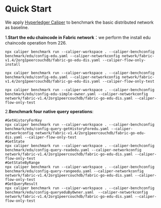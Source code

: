 # Quick Start

We apply  [Hyperledger Caliper](https://github.com/hyperledger/caliper/)  to benchmark the basic distributed network as baseline. 

1.**Start the edu chaincode in Fabric network**：we perform the install edu chaincode  operation from 226.

```shell
npx caliper benchmark run --caliper-workspace . --caliper-benchconfig benchmark/edu/config-edu.yaml --caliper-networkconfig network/fabric-v1.4/2org1peercouchdb/fabric-go-edu-dis.yaml --caliper-flow-only-install

npx caliper benchmark run --caliper-workspace . --caliper-benchconfig benchmark/edu/config-edu.yaml --caliper-networkconfig network/fabric-v1.4/2org1peercouchdb/fabric-go-edu-dis.yaml --caliper-flow-only-test

npx caliper benchmark run --caliper-workspace . --caliper-benchconfig benchmark/edu/config-edu-simple-owner.yaml --caliper-networkconfig network/fabric-v1.4/2org1peercouchdb/fabric-go-edu-dis.yaml --caliper-flow-only-test

```

2.**Benchmark four native query operations**:

```shell
#GetHistoryForKey
npx caliper benchmark run --caliper-workspace . --caliper-benchconfig benchmark/edu/config-query-getHistoryForedu.yaml --caliper-networkconfig network/fabric-v1.4/2org1peercouchdb/fabric-go-edu-dis.yaml --caliper-flow-only-test
#GetState 
npx caliper benchmark run --caliper-workspace . --caliper-benchconfig benchmark/edu/config-query-readedu.yaml --caliper-networkconfig network/fabric-v1.4/2org1peercouchdb/fabric-go-edu-dis.yaml --caliper-flow-only-test
#GetStateByRange 
npx caliper benchmark run --caliper-workspace . --caliper-benchconfig benchmark/edu/config-query-rangeedu.yaml --caliper-networkconfig network/fabric-v1.4/2org1peercouchdb/fabric-go-edu-dis.yaml --caliper-flow-only-test
#GetQueryResult
npx caliper benchmark run --caliper-workspace . --caliper-benchconfig benchmark/edu/config-queryeduByOwner.yaml  --caliper-networkconfig network/fabric-v1.4/2org1peercouchdb/fabric-go-edu-dis.yaml --caliper-flow-only-test

```